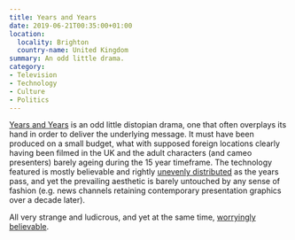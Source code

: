 ```yaml
---
title: Years and Years
date: 2019-06-21T00:35:00+01:00
location:
  locality: Brighton
  country-name: United Kingdom
summary: An odd little drama.
category:
- Television
- Technology
- Culture
- Politics
---
```

[Years and Years][1] is an odd little distopian drama, one that often overplays its hand in order to deliver the underlying message. It must have been produced on a small budget, what with supposed foreign locations clearly having been filmed in the UK and the adult characters (and cameo presenters) barely ageing during the 15 year timeframe. The technology featured is mostly believable and rightly [unevenly distributed][2] as the years pass, and yet the prevailing aesthetic is barely untouched by any sense of fashion (e.g. news channels retaining contemporary presentation graphics over a decade later).

All very strange and ludicrous, and yet at the same time, [worryingly believable][3].

[1]: https://en.wikipedia.org/wiki/Years_and_Years_%28TV_series%29
[2]: https://en.wikiquote.org/wiki/William_Gibson
[3]: https://www.bbc.co.uk/news/uk-politics-48711077
